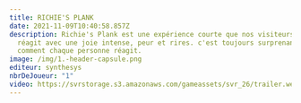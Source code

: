 ```yaml
---
title: RICHIE'S PLANK
date: 2021-11-09T10:40:58.857Z
description: Richie's Plank est une expérience courte que nos visiteurs on
  réagit avec une joie intense, peur et rires. c'est toujours surprenant de voir
  comment chaque personne réagit.
image: /img/1.-header-capsule.png
editeur: synthesys
nbrDeJoueur: "1"
video: https://svrstorage.s3.amazonaws.com/gameassets/svr_26/trailer.webm
---
```


